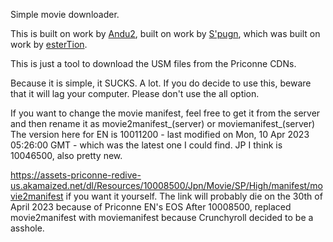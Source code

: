 Simple movie downloader. 

This is built on work by [Andu2](https://github.com/Andu2/priconne-cdn-extract), built on work by [S'pugn](https://github.com/Expugn/priconne-en_db-fetch), which was built on work by [esterTion](https://redive.estertion.win/).

This is just a tool to download the USM files from the Priconne CDNs.

Because it is simple, it SUCKS. A lot. If you do decide to use this, beware that it will lag your computer. Please don't use the all option. 

If you want to change the movie manifest, feel free to get it from the server and then rename it as movie2manifest_(server) or moviemanifest_(server)
The version here for EN is 10011200 - last modified on Mon, 10 Apr 2023 05:26:00 GMT - which was the latest one I could find. 
JP I think is 10046500, also pretty new.

https://assets-priconne-redive-us.akamaized.net/dl/Resources/10008500/Jpn/Movie/SP/High/manifest/movie2manifest if you want it yourself. The link will probably die on the 30th of April 2023 because of Priconne EN's EOS
After 10008500, replaced movie2manifest with moviemanifest because Crunchyroll decided to be a asshole.

